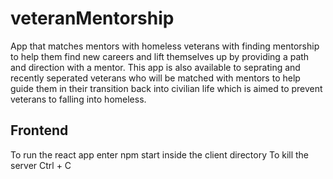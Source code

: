 # veteranMentorship
App that matches mentors with homeless veterans with finding mentorship to help them find new careers and lift themselves up by providing a path and direction with a mentor. This app is also available to seprating and recently seperated veterans who will be matched with mentors to help guide them in their transition back into civilian life which is aimed to prevent veterans to falling into homeless.

## Frontend
To run the react app enter npm start inside the client directory
To kill the server Ctrl + C
